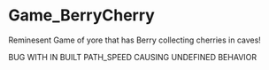 # Game_BerryCherry
Reminesent Game of yore that has Berry collecting cherries in caves!

BUG WITH IN BUILT PATH_SPEED CAUSING UNDEFINED BEHAVIOR

